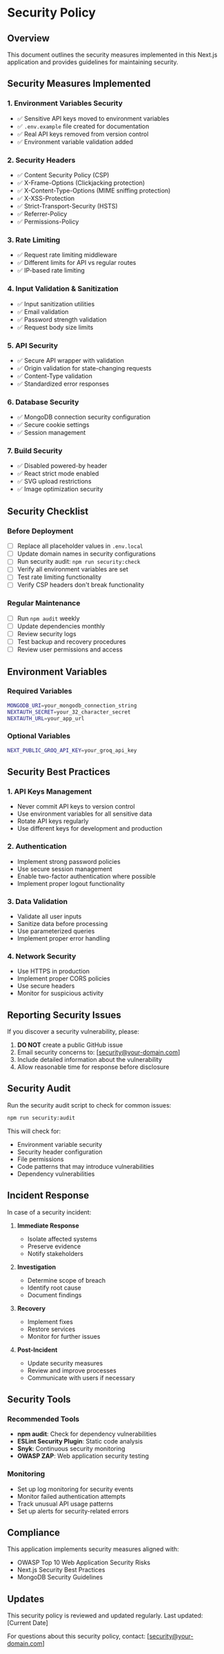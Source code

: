 # Security Policy

## Overview

This document outlines the security measures implemented in this Next.js application and provides guidelines for maintaining security.

## Security Measures Implemented

### 1. Environment Variables Security
- ✅ Sensitive API keys moved to environment variables
- ✅ `.env.example` file created for documentation
- ✅ Real API keys removed from version control
- ✅ Environment variable validation added

### 2. Security Headers
- ✅ Content Security Policy (CSP)
- ✅ X-Frame-Options (Clickjacking protection)
- ✅ X-Content-Type-Options (MIME sniffing protection)
- ✅ X-XSS-Protection
- ✅ Strict-Transport-Security (HSTS)
- ✅ Referrer-Policy
- ✅ Permissions-Policy

### 3. Rate Limiting
- ✅ Request rate limiting middleware
- ✅ Different limits for API vs regular routes
- ✅ IP-based rate limiting

### 4. Input Validation & Sanitization
- ✅ Input sanitization utilities
- ✅ Email validation
- ✅ Password strength validation
- ✅ Request body size limits

### 5. API Security
- ✅ Secure API wrapper with validation
- ✅ Origin validation for state-changing requests
- ✅ Content-Type validation
- ✅ Standardized error responses

### 6. Database Security
- ✅ MongoDB connection security configuration
- ✅ Secure cookie settings
- ✅ Session management

### 7. Build Security
- ✅ Disabled powered-by header
- ✅ React strict mode enabled
- ✅ SVG upload restrictions
- ✅ Image optimization security

## Security Checklist

### Before Deployment
- [ ] Replace all placeholder values in `.env.local`
- [ ] Update domain names in security configurations
- [ ] Run security audit: `npm run security:check`
- [ ] Verify all environment variables are set
- [ ] Test rate limiting functionality
- [ ] Verify CSP headers don't break functionality

### Regular Maintenance
- [ ] Run `npm audit` weekly
- [ ] Update dependencies monthly
- [ ] Review security logs
- [ ] Test backup and recovery procedures
- [ ] Review user permissions and access

## Environment Variables

### Required Variables
```bash
MONGODB_URI=your_mongodb_connection_string
NEXTAUTH_SECRET=your_32_character_secret
NEXTAUTH_URL=your_app_url
```

### Optional Variables
```bash
NEXT_PUBLIC_GROQ_API_KEY=your_groq_api_key
```

## Security Best Practices

### 1. API Keys Management
- Never commit API keys to version control
- Use environment variables for all sensitive data
- Rotate API keys regularly
- Use different keys for development and production

### 2. Authentication
- Implement strong password policies
- Use secure session management
- Enable two-factor authentication where possible
- Implement proper logout functionality

### 3. Data Validation
- Validate all user inputs
- Sanitize data before processing
- Use parameterized queries
- Implement proper error handling

### 4. Network Security
- Use HTTPS in production
- Implement proper CORS policies
- Use secure headers
- Monitor for suspicious activity

## Reporting Security Issues

If you discover a security vulnerability, please:

1. **DO NOT** create a public GitHub issue
2. Email security concerns to: [security@your-domain.com]
3. Include detailed information about the vulnerability
4. Allow reasonable time for response before disclosure

## Security Audit

Run the security audit script to check for common issues:

```bash
npm run security:audit
```

This will check for:
- Environment variable security
- Security header configuration
- File permissions
- Code patterns that may introduce vulnerabilities
- Dependency vulnerabilities

## Incident Response

In case of a security incident:

1. **Immediate Response**
   - Isolate affected systems
   - Preserve evidence
   - Notify stakeholders

2. **Investigation**
   - Determine scope of breach
   - Identify root cause
   - Document findings

3. **Recovery**
   - Implement fixes
   - Restore services
   - Monitor for further issues

4. **Post-Incident**
   - Update security measures
   - Review and improve processes
   - Communicate with users if necessary

## Security Tools

### Recommended Tools
- **npm audit**: Check for dependency vulnerabilities
- **ESLint Security Plugin**: Static code analysis
- **Snyk**: Continuous security monitoring
- **OWASP ZAP**: Web application security testing

### Monitoring
- Set up log monitoring for security events
- Monitor failed authentication attempts
- Track unusual API usage patterns
- Set up alerts for security-related errors

## Compliance

This application implements security measures aligned with:
- OWASP Top 10 Web Application Security Risks
- Next.js Security Best Practices
- MongoDB Security Guidelines

## Updates

This security policy is reviewed and updated regularly. Last updated: [Current Date]

For questions about this security policy, contact: [security@your-domain.com]